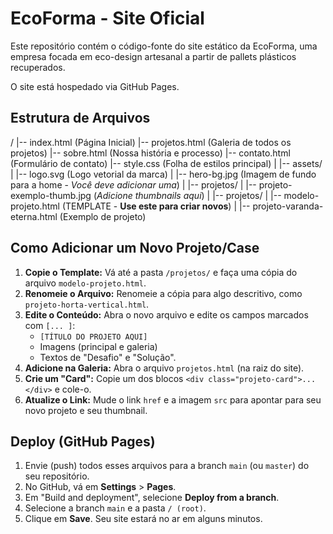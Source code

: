 # EcoForma - Site Oficial

Este repositório contém o código-fonte do site estático da EcoForma, uma empresa focada em eco-design artesanal a partir de pallets plásticos recuperados.

O site está hospedado via GitHub Pages.

## Estrutura de Arquivos

/
|-- index.html (Página Inicial)
|-- projetos.html (Galeria de todos os projetos)
|-- sobre.html (Nossa história e processo)
|-- contato.html (Formulário de contato)
|-- style.css (Folha de estilos principal)
|
|-- assets/
|   |-- logo.svg (Logo vetorial da marca)
|   |-- hero-bg.jpg (Imagem de fundo para a home - *Você deve adicionar uma*)
|   |-- projetos/
|       |-- projeto-exemplo-thumb.jpg (*Adicione thumbnails aqui*)
|
|-- projetos/
|   |-- modelo-projeto.html (TEMPLATE - **Use este para criar novos**)
|   |-- projeto-varanda-eterna.html (Exemplo de projeto)

## Como Adicionar um Novo Projeto/Case

1.  **Copie o Template:** Vá até a pasta `/projetos/` e faça uma cópia do arquivo `modelo-projeto.html`.
2.  **Renomeie o Arquivo:** Renomeie a cópia para algo descritivo, como `projeto-horta-vertical.html`.
3.  **Edite o Conteúdo:** Abra o novo arquivo e edite os campos marcados com `[... ]`:
    * `[TÍTULO DO PROJETO AQUI]`
    * Imagens (principal e galeria)
    * Textos de "Desafio" e "Solução".
4.  **Adicione na Galeria:** Abra o arquivo `projetos.html` (na raiz do site).
5.  **Crie um "Card":** Copie um dos blocos `<div class="projeto-card">...</div>` e cole-o.
6.  **Atualize o Link:** Mude o link `href` e a imagem `src` para apontar para seu novo projeto e seu thumbnail.

## Deploy (GitHub Pages)

1.  Envie (push) todos esses arquivos para a branch `main` (ou `master`) do seu repositório.
2.  No GitHub, vá em **Settings** > **Pages**.
3.  Em "Build and deployment", selecione **Deploy from a branch**.
4.  Selecione a branch `main` e a pasta `/ (root)`.
5.  Clique em **Save**. Seu site estará no ar em alguns minutos.